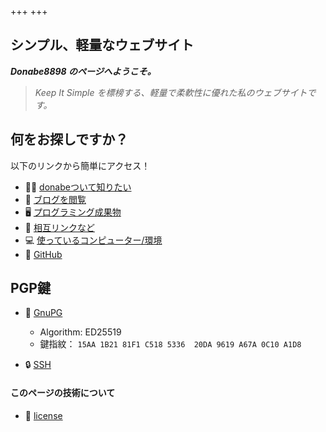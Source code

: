 +++
+++

## シンプル、軽量なウェブサイト

*__Donabe8898 のページへようこそ。__*

> *Keep It Simple を標榜する、軽量で柔軟性に優れた私のウェブサイトです。*


## 何をお探しですか？
以下のリンクから簡単にアクセス！

- 🧒🏻 [donabeついて知りたい](./about)
- 📰 [ブログを閲覧](./blog)
- 🖥️ [プログラミング成果物](./contents)
- 🔗 [相互リンクなど](./links)
- 💻 [使っているコンピューター/環境](./devices)
- 💾 [GitHub](https://github.com/donabe8898)

## PGP鍵

- 🔑 [GnuPG](https://github.com/donabe8898.gpg)
    - Algorithm: ED25519
    - 鍵指紋： `15AA 1B21 81F1 C518 5336  20DA 9619 A67A 0C10 A1D8`

- 🔒 [SSH](https://github.com/donabe8898.keys)

#### このページの技術について
- 📕 [license](./license)